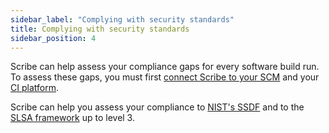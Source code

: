 ```yaml
---
sidebar_label: "Complying with security standards"
title: Complying with security standards
sidebar_position: 4
---
```


Scribe can help assess your compliance gaps for every software build run. To assess these gaps, you must first [connect Scribe to your SCM](../../../how-to-run-scribe/ci-integrations/github#connecting-scribeapp-to-your-organizational-github-account) and your [CI platform](../../../how-to-run-scribe/ci-integrations/).

Scribe can help you assess your compliance to [NIST's SSDF](../../../ssc-regulations/ssdfpolicies) and to the [SLSA framework](../../../ssc-regulations/slsapolicies) up to level 3.  